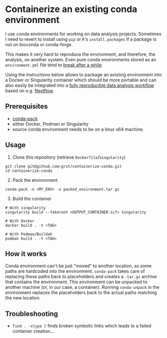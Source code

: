 # Containerize an existing conda environment

I use conda environments for working on data analysis projects.
Sometimes I need to revert to install using `pip` or `R`'s
`install.packages` if a package is not on bioconda or conda-forge.

This makes it very hard to reproduce the environment, and therefore,
the analysis, on another system. Even pure conda environments stored
as an `environment.yml` file tend to [break after a
while](https://github.com/conda/conda/issues/9257).

Using the instructions below allows to package an existing environment
into a Docker or Singularity container which should be more portable
and can also easily be integrated into a [fully reproducible
data analysis
workflow](https://grst.github.io/bioinformatics/2019/12/23/reportsrender.html)
based on e.g. [Nextflow](https://www.nextflow.io/).

## Prerequisites

 * [conda-pack](https://conda.github.io/conda-pack/)
 * either Docker, Podman or Singularity
 * source conda environment needs to be on a linux x64 machine.

## Usage

1. Clone this repository (retrieve `Dockerfile`/`Singularity`)

```
git clone git@github.com:grst/containerize-conda.git
cd containerize-conda
```

2. Pack the environment

```
conda-pack -n <MY_ENV> -o packed_environment.tar.gz
```

3. Build the container

```
# With singularity
singularity build --fakeroot <OUTPUT_CONTAINER.sif> Singularity

# With Docker
docker build . -t <TAG>

# With Podman/Buildah
podman build . -t <TAG>
```

## How it works
Conda environment can't be just "moved" to another location, as some paths are
hardcoded into the environment. `conda-pack` takes care of replacing these paths
back to placeholders and creates a `.tar.gz` archive that contains the
environment. This environment can be unpacked to another machine (or, in our
case, a container). Running `conda-unpack` in the environment replaces the
placeholders back to the actual paths matching the new location.

## Troubleshooting

 * `find . -xtype l` finds broken symbolic links which leads to a failed container creation...
